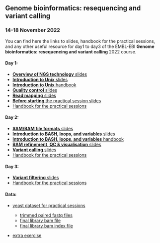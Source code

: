 ## Genome bioinformatics: resequencing and variant calling  
### 14-18 November 2022  

You can find here the links to slides, handbook for the practical sessions, 
and any other useful resource for day1 to day3 of the EMBL-EBI 
**Genome bioinformatics: resequencing and variant calling** 
2022 course.  

#### Day 1:  

* [**Overview of NGS technology** slides](https://docs.google.com/presentation/d/1CfMusrKkOxgPK6V93ZzRMqb_ilueGOAzaTnnkhah7_Y/edit?usp=sharing)  
* [**Introduction to Unix** slides](https://drive.google.com/file/d/1s23lYQJla4LL3rg85eYSI9YatEohGkF2/view?usp=sharing)  
* [**Introduction to Unix** handbook](https://github.com/krother/bash_tutorial/blob/master/README.md)  
* [**Quality control** slides](https://docs.google.com/presentation/d/1XfDMpLkt14B9zowgpEV9OqD6IRaRO-VK4FCIzIaFiPA/edit#slide=id.p40)  
* [**Read mapping** slides](https://docs.google.com/presentation/d/1tH-8Wvjkn37g675mX_MyAeBxBMu-BSSOCX9_LhWh6tM/edit#slide=id.gbcd35d3714_0_1573)  
* [**Before starting** the practical session slides](https://docs.google.com/presentation/d/16y2c39O7QJTOXrfVVFb77204x13e0yrUtUw8P9rUt5Q/edit?usp=sharing)  
* [Handbook for the practical sessions](https://github.com/cbatini/training_materials/blob/main/EBI_NGS_Nov2022/days1_3_mapping_variant_calling_handbook_Nov2022.md)  
  
#### Day 2:  

* [**SAM/BAM file formats** slides](https://docs.google.com/presentation/d/18EsQqkgI0QnU_DGX3X7d43kj3f9fTCYXQOBtLH87688/edit?usp=sharing)    
* [**Introduction to BASH, loops, and variables** slides](https://drive.google.com/file/d/1J7N_kL47UuCyMDmEqzxWV3M7JdK1lyWo/view?usp=share_link)  
* [**Introduction to BASH, loops, and variables** handbook](https://drive.google.com/file/d/1M6xogZVUdmj_LYbgl3fvTys1S2BBstS-/view?usp=sharing)  
* [**BAM refinement, QC & visualisation** slides](https://docs.google.com/presentation/d/18EsQqkgI0QnU_DGX3X7d43kj3f9fTCYXQOBtLH87688/edit?usp=sharing)  
* [**Variant calling** slides](https://docs.google.com/presentation/d/1QboG7Oxv2Hv2CjajVKNRS5TkB76aefiUKH97I8BOUYM/edit?usp=sharing)   
* [Handbook for the practical sessions](https://github.com/cbatini/training_materials/blob/main/EBI_NGS_Nov2022/days1_3_mapping_variant_calling_handbook_Nov2022.md)  

#### Day 3:  

* [**Variant filtering** slides](https://docs.google.com/presentation/d/1QboG7Oxv2Hv2CjajVKNRS5TkB76aefiUKH97I8BOUYM/edit?usp=sharing)   
* [Handbook for the practical sessions](https://github.com/cbatini/training_materials/blob/main/EBI_NGS_Nov2022/days1_3_mapping_variant_calling_handbook_Nov2022.md)  

#### Data:  

* [yeast dataset for practical sessions](https://drive.google.com/file/d/1JlfiNTWTsCjn1WsL5e1F32oJX9MKl1Yw/view?usp=share_link)  
	+ [trimmed paired fastq files](https://drive.google.com/file/d/1qk03tuGBv3JMJninSCumK4NPtn4_eSaN/view?usp=sharing)  
	+ [final library bam file](https://drive.google.com/file/d/1gjPlPUGjYb4djLgDUkz3_JasN8ya1IUJ/view?usp=sharing)  
	+ [final library bam index file](https://drive.google.com/file/d/1u7qTMsVF-RBHG2nD8EbKaDosLMIkeaYv/view?usp=sharing)  

* [extra exercise](https://drive.google.com/file/d/16b48OPq-uKcs1tLlPEjpn-qvVrkMu7dO/view?usp=share_link)  
